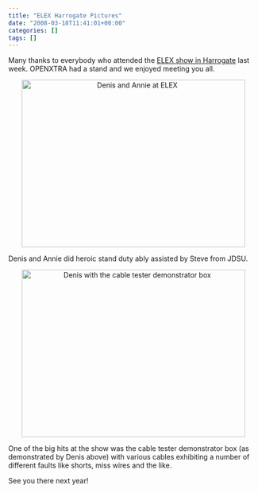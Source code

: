 ```yaml
---
title: "ELEX Harrogate Pictures"
date: "2008-03-18T11:41:01+00:00"
categories: []
tags: []
---
```


Many thanks to everybody who attended the <a href="http://www.elexshow.info/">ELEX show in Harrogate</a> last week. OPENXTRA had a stand and we enjoyed meeting you all.
<p align="center"><img src="http://techteapot.com/wp-content/uploads/2008/03/p2190204-small.jpg" alt="Denis and Annie at ELEX" height="337" width="450" /></p>
Denis and Annie did heroic stand duty ably assisted by Steve from JDSU.
<p align="center"><img src="http://techteapot.com/wp-content/uploads/2008/03/p2190203-small1.jpg" alt="Denis with the cable tester demonstrator box" height="337" width="450" /></p>
One of the big hits at the show was the cable tester demonstrator box (as demonstrated by Denis above) with various cables exhibiting a number of different faults like shorts, miss wires and the like.

See you there next year!
